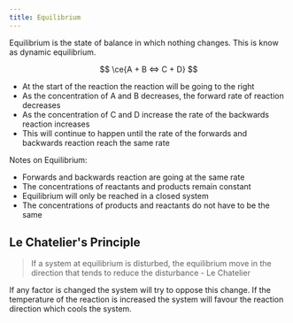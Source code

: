 ```yaml
---
title: Equilibrium
---
```

Equilibrium is the state of balance in which nothing changes. This is know as dynamic equilibrium. 
<!--ID: 1724603671386-->


$$
\ce{A + B <=> C + D}
$$

- At the start of the reaction the reaction will be going to the right
- As the concentration of A and B decreases, the forward rate of reaction decreases
- As the concentration of C and D increase the rate of the backwards reaction increases
- This will continue to happen until the rate of the forwards and backwards reaction reach the same rate

Notes on Equilibrium:
- Forwards and backwards reaction are going at the same rate
- The concentrations of reactants and products remain constant
- Equilibrium will only be reached in a closed system
- The concentrations of products and reactants do not have to be the same

## Le Chatelier's Principle

> If a system at equilibrium is disturbed, the equilibrium move in the direction that tends to reduce the disturbance - Le Chatelier 

If any factor is changed the system will try to oppose this change. If the temperature of the reaction is increased the system will favour the reaction direction which cools the system.


